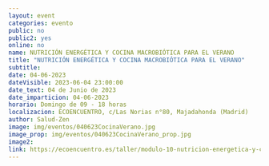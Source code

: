 ```yaml
---
layout: event
categories: evento
public: no
public2: yes
online: no
name: NUTRICIÓN ENERGÉTICA Y COCINA MACROBIÓTICA PARA EL VERANO
title: "NUTRICIÓN ENERGÉTICA Y COCINA MACROBIÓTICA PARA EL VERANO"
subtitle:
date: 04-06-2023
dateVisible: 2023-06-04 23:00:00
date_text: 04 de Junio de 2023
date_imparticion: 04-06-2023
horario: Domingo de 09 - 18 horas
localizacion: ECOENCUENTRO, c/Las Norias n°80, Majadahonda (Madrid)
author: Salud-Zen
image: img/eventos/040623CocinaVerano.jpg
image_prop: img/eventos/040623CocinaVerano_prop.jpg
image2:
link: https://ecoencuentro.es/taller/modulo-10-nutricion-energetica-y-cocina-macrobiotica-para-el-verano/
---
```

